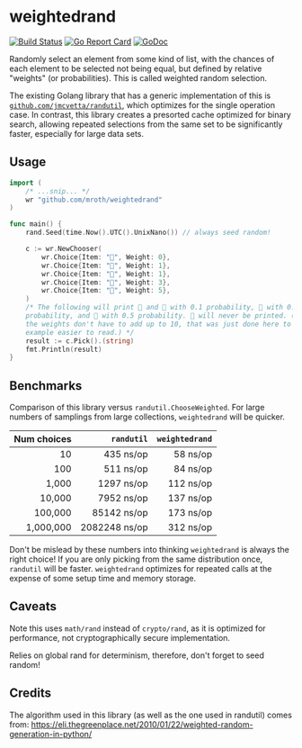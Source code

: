 # weightedrand

[![Build Status](https://travis-ci.org/mroth/weightedrand.svg?branch=master)](https://travis-ci.org/mroth/weightedrand)
[![Go Report Card](https://goreportcard.com/badge/github.com/mroth/weightedrand)](https://goreportcard.com/report/github.com/mroth/weightedrand)
[![GoDoc](https://godoc.org/github.com/mroth/weightedrand?status.svg)](https://godoc.org/github.com/mroth/weightedrand)

Randomly select an element from some kind of list, with the chances of each
element to be selected not being equal, but defined by relative "weights" (or
probabilities). This is called weighted random selection.

The existing Golang library that has a generic implementation of this is
[`github.com/jmcvetta/randutil`][1], which optimizes for the single operation
case. In contrast, this library creates a presorted cache optimized for binary
search, allowing repeated selections from the same set to be significantly
faster, especially for large data sets.

[1]: https://github.com/jmcvetta/randutil

## Usage

```go
import (
    /* ...snip... */
    wr "github.com/mroth/weightedrand"
)

func main() {
    rand.Seed(time.Now().UTC().UnixNano()) // always seed random!

    c := wr.NewChooser(
        wr.Choice{Item: "🍆", Weight: 0},
        wr.Choice{Item: "🍋", Weight: 1},
        wr.Choice{Item: "🍊", Weight: 1},
        wr.Choice{Item: "🍉", Weight: 3},
        wr.Choice{Item: "🥑", Weight: 5},
    )
    /* The following will print 🍋 and 🍊 with 0.1 probability, 🍉 with 0.3
    probability, and 🥑 with 0.5 probability. 🍆 will never be printed. (Note
    the weights don't have to add up to 10, that was just done here to make the
    example easier to read.) */
    result := c.Pick().(string)
    fmt.Println(result)
}
```

## Benchmarks
Comparison of this library versus `randutil.ChooseWeighted`. For large numbers
of samplings from large collections, `weightedrand` will be quicker.

| Num choices |    `randutil` | `weightedrand` |
| ----------: | ------------: | -------------: |
|          10 |     435 ns/op |       58 ns/op |
|         100 |     511 ns/op |       84 ns/op |
|       1,000 |    1297 ns/op |      112 ns/op |
|      10,000 |    7952 ns/op |      137 ns/op |
|     100,000 |   85142 ns/op |      173 ns/op |
|   1,000,000 | 2082248 ns/op |      312 ns/op |

Don't be mislead by these numbers into thinking `weightedrand` is always the
right choice! If you are only picking from the same distribution once,
`randutil` will be faster. `weightedrand` optimizes for repeated calls at the
expense of some setup time and memory storage.

## Caveats

Note this uses `math/rand` instead of `crypto/rand`, as it is optimized for
performance, not cryptographically secure implementation.

Relies on global rand for determinism, therefore, don't forget to seed random!

## Credits

The algorithm used in this library (as well as the one used in randutil) comes
from:
https://eli.thegreenplace.net/2010/01/22/weighted-random-generation-in-python/
